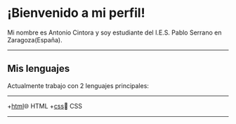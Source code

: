 # ¡Bienvenido a mi perfil!
Mi nombre es Antonio Cintora y soy estudiante del I.E.S. Pablo Serrano en Zaragoza(España).
* * * 
## Mis lenguajes
Actualmente trabajo con 2 lenguajes principales:
* * *
+[html]🌐 HTML
+[css]🎨 CSS
* * *
[html]: https://es.wikipedia.org/wiki/HTML5
[css]: https://es.wikipedia.org/wiki/Hoja_de_estilos_en_cascada
